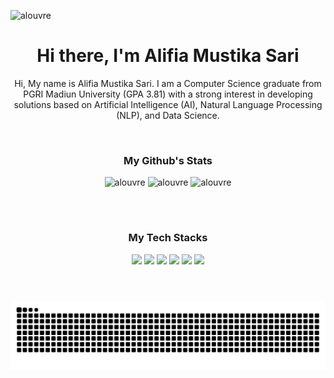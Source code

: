 <p align="left"> <img src="https://komarev.com/ghpvc/?username=alouvre&label=Profile%20views&color=0e75b6&style=flat" alt="alouvre" /> </p>

<h1 align="center">Hi there, I'm Alifia Mustika Sari</h1>
<p align="center">
Hi, My name is Alifia Mustika Sari. I am a Computer Science graduate from PGRI Madiun University (GPA 3.81) with a strong interest in developing solutions based on Artificial Intelligence (AI), Natural Language Processing (NLP), and Data Science.
</p>

<br>

<h3 align="center">My Github's Stats</h3>

<p align="center">
  <img src="https://github-readme-stats.vercel.app/api?username=alouvre&theme=github_dark&show_icons=true&hide_border=true&locale=en" alt="alouvre" />
  <img src="https://github-readme-stats.vercel.app/api/top-langs?username=alouvre&theme=github_dark&show_icons=true&hide_border=true&locale=en&layout=compact" alt="alouvre" />
  <img src="https://github-readme-streak-stats.herokuapp.com/?user=alouvre&theme=github_dark&hide_border=true" alt="alouvre" />
</p>

<br>
<h1>

<h3 align="center">My Tech Stacks</h3>
<div align="center">
  <!-- Mobile & App Development -->
  <img src="https://img.shields.io/badge/Flutter-02569B?style=for-the-badge&logo=flutter&logoColor=white" />
  <!-- Programming Languages -->
  <img src="https://img.shields.io/badge/Python-3776AB?style=for-the-badge&logo=python&logoColor=white" />
  <!-- Data Science & AI -->
  <img src="https://img.shields.io/badge/TensorFlow-FF6F00?style=for-the-badge&logo=tensorflow&logoColor=white" />
  <!-- Databases -->
  <img src="https://img.shields.io/badge/Supabase-3ECF8E?style=for-the-badge&logo=supabase&logoColor=white" />
  <!-- DevOps & Tools -->
  <img src="https://img.shields.io/badge/Docker-2496ED?style=for-the-badge&logo=docker&logoColor=white" />
  <!-- UI/UX -->
  <img src="https://img.shields.io/badge/Figma-F24E1E?style=for-the-badge&logo=figma&logoColor=white" />
</div>

<br>
<h1>

<img src="https://raw.githubusercontent.com/alouvre/alouvre/output/snake.svg" alt="Snake animation" />

